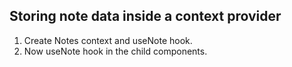 ## Storing note data inside a context provider

1. Create Notes context and useNote hook.
2. Now useNote hook in the child components.
